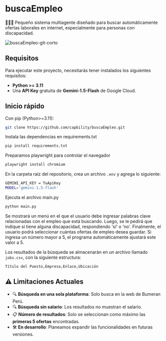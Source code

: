 # buscaEmpleo

👷👷‍♀️ Pequeño sistema multiagente diseñado para buscar automáticamente ofertas laborales en internet, especialmente para personas con discapacidad.

![buscaEmpleo-git-corto](https://github.com/user-attachments/assets/ce96b339-b407-4f0a-8da8-312d0d84833d)

## Requisitos

Para ejecutar este proyecto, necesitarás tener instalados los siguientes requisitos:

- **Python >= 3.11**
- Una **API Key** gratuita de **Gemini-1.5-Flash** de Google Cloud.


## Inicio rápido

Con pip (Python>=3.11):

```bash
git clone https://github.com/capbility/buscaEmpleo.git
```

Instala las dependencias en requirements.txt

```bash
pip install requirements.txt
```

Preparamos playwright para controlar el navegador

```bash
playwright install chromium
```

En la carpeta raíz del repositorio, crea un archivo `.env` y agrega lo siguiente:

```bash
GEMINI_API_KEY = TuApiKey
MODEL='gemini-1.5-flash'
```

Ejecuta el archivo main.py

```bash
python main.py
```

Se mostrará un menú en el que el usuario debe ingresar palabras clave relacionadas con el empleo que está buscando. Luego, se le pedirá que indique si tiene alguna discapacidad, respondiendo 'sí' o 'no'. Finalmente, el usuario podrá seleccionar cuántas ofertas de empleo desea guardar. Si ingresa un número mayor a 5, el programa automáticamente ajustará este valor a 5.

Los resultados de la búsqueda se almacenarán en un archivo llamado `jobs.csv`, con la siguiente estructura:

```csv
Título del Puesto,Empresa,Enlace,Ubicación
```

## ⚠️ Limitaciones Actuales

- 🔍 **Búsqueda en una sola plataforma**: Solo busca en la web de Bumeran Perú. 
- 🔍 **Búsqueda sin salario**: Los resultados no muestran el salario.
- 📋 **Número de resultados**: Solo se seleccionan como máximo las **primeras 5 ofertas** encontradas.  
- 🛠️ **En desarrollo**: Planeamos expandir las funcionalidades en futuras versiones.


